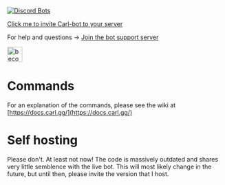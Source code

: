 [![Discord Bots](https://discordbots.org/api/widget/235148962103951360.svg)](https://discordbots.org/bot/235148962103951360)

[Click me to invite Carl-bot to your server](https://discordapp.com/oauth2/authorize?client_id=235148962103951360&scope=bot&permissions=470150352)

For help and questions -> [Join the bot support server](https://discord.gg/DSg744v)

<a href="https://www.patreon.com/bePatron?u=11251319"><img alt="become a patron" src="https://c5.patreon.com/external/logo/become_a_patron_button.png" height="35px"></a>

# Commands

For an explanation of the commands, please see the wiki at [https://docs.carl.gg/](https://docs.carl.gg/)

# Self hosting

Please don't. At least not now! The code is massively outdated and shares very little semblence with the live bot. This will most likely change in the future, but until then, please invite the version that I host.
